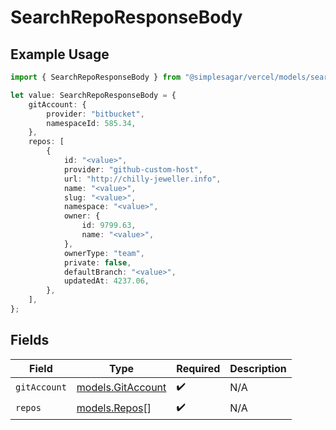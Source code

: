 # SearchRepoResponseBody

## Example Usage

```typescript
import { SearchRepoResponseBody } from "@simplesagar/vercel/models/searchrepoop.js";

let value: SearchRepoResponseBody = {
    gitAccount: {
        provider: "bitbucket",
        namespaceId: 585.34,
    },
    repos: [
        {
            id: "<value>",
            provider: "github-custom-host",
            url: "http://chilly-jeweller.info",
            name: "<value>",
            slug: "<value>",
            namespace: "<value>",
            owner: {
                id: 9799.63,
                name: "<value>",
            },
            ownerType: "team",
            private: false,
            defaultBranch: "<value>",
            updatedAt: 4237.06,
        },
    ],
};
```

## Fields

| Field                                        | Type                                         | Required                                     | Description                                  |
| -------------------------------------------- | -------------------------------------------- | -------------------------------------------- | -------------------------------------------- |
| `gitAccount`                                 | [models.GitAccount](../models/gitaccount.md) | :heavy_check_mark:                           | N/A                                          |
| `repos`                                      | [models.Repos](../models/repos.md)[]         | :heavy_check_mark:                           | N/A                                          |